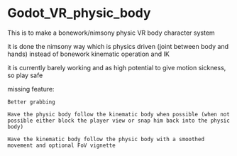 # Godot_VR_physic_body

This is to make a bonework/nimsony physic VR body character system

it is done the nimsony way which is physics driven (joint between body and hands) instead of bonework kinematic operation and IK

it is currently barely working and as high potential to give motion sickness, so play safe

missing feature:

	Better grabbing
	
	Have the physic body follow the kinematic body when possible (when not possible either block the player view or snap him back into the physic body)
	
	Have the kinematic body follow the physic body with a smoothed movement and optional FoV vignette
